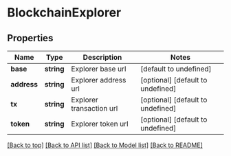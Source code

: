 # BlockchainExplorer

## Properties

|Name | Type | Description | Notes|
|------------ | ------------- | ------------- | -------------|
|**base** | **string** | Explorer base url | [default to undefined]|
|**address** | **string** | Explorer address url | [optional] [default to undefined]|
|**tx** | **string** | Explorer transaction url | [optional] [default to undefined]|
|**token** | **string** | Explorer token url | [optional] [default to undefined]|




[[Back to top]](#) [[Back to API list]](../../README.md#documentation-for-api-endpoints) [[Back to Model list]](../../README.md#documentation-for-models) [[Back to README]](../../README.md)
